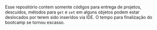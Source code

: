 Esse repositório contem somente códigos para entrega de projetos, descuidos, métodos para `get` e `set` em alguns objetos podem estar deslocados por terem sido inseridos via IDE. O tempo para finalização do bootcamp se tornou escasso.
